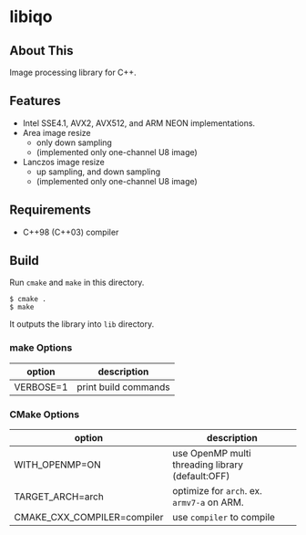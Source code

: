 # libiqo

## About This

Image processing library for C++.

## Features

* Intel SSE4.1, AVX2, AVX512, and ARM NEON implementations.
* Area image resize
  * only down sampling
  * (implemented only one-channel U8 image)
* Lanczos image resize
  * up sampling, and down sampling
  * (implemented only one-channel U8 image)

## Requirements

* C++98 (C++03) compiler

## Build

Run `cmake` and `make` in this directory.

```
$ cmake .
$ make
```

It outputs the library into `lib` directory.

### make Options

| option                         | description                 |
|--------------------------------|-----------------------------|
| VERBOSE=1                      | print build commands        |

### CMake Options

| option                         | description                                      |
|--------------------------------|--------------------------------------------------|
| WITH_OPENMP=ON                 | use OpenMP multi threading library (default:OFF) |
| TARGET_ARCH=arch               | optimize for `arch`. ex. `armv7-a` on ARM.       |
| CMAKE_CXX_COMPILER=compiler    | use `compiler` to compile                        |

